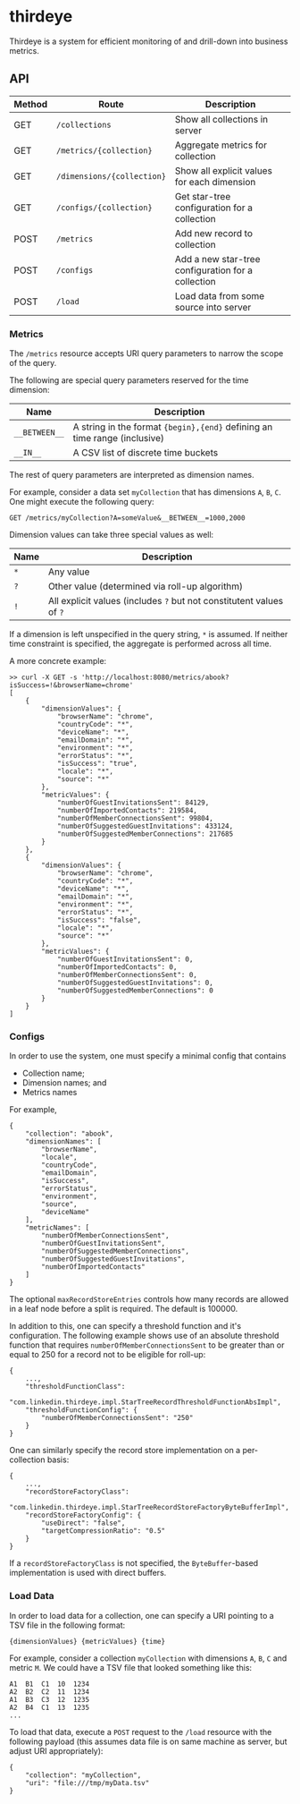 thirdeye
========

Thirdeye is a system for efficient monitoring of and drill-down into business metrics.

API
---

| Method | Route | Description |
|--------|-------|-------------|
| GET    | `/collections` | Show all collections in server |
| GET    | `/metrics/{collection}` | Aggregate metrics for collection |
| GET    | `/dimensions/{collection}` | Show all explicit values for each dimension |
| GET    | `/configs/{collection}` | Get star-tree configuration for a collection |
| POST   | `/metrics` | Add new record to collection |
| POST   | `/configs` | Add a new star-tree configuration for a collection |
| POST   | `/load` | Load data from some source into server |

### Metrics

The `/metrics` resource accepts URI query parameters to narrow the scope of the query.

The following are special query parameters reserved for the time dimension:

| Name | Description |
|------|-------------|
| `__BETWEEN__` | A string in the format `{begin},{end}` defining an time range (inclusive) |
| `__IN__` | A CSV list of discrete time buckets |

The rest of query parameters are interpreted as dimension names.

For example, consider a data set `myCollection` that has dimensions `A`, `B`, `C`. One might execute the following query:

```
GET /metrics/myCollection?A=someValue&__BETWEEN__=1000,2000
```

Dimension values can take three special values as well:

| Name | Description |
|------|-------------|
| `*`  | Any value   |
| `?`  | Other value (determined via roll-up algorithm) |
| `!`  | All explicit values (includes `?` but not constitutent values of `?` |

If a dimension is left unspecified in the query string, `*` is assumed. If neither time constraint is specified, the aggregate is performed across all time.

A more concrete example:

```
>> curl -X GET -s 'http://localhost:8080/metrics/abook?isSuccess=!&browserName=chrome'
[
    {
        "dimensionValues": {
            "browserName": "chrome", 
            "countryCode": "*", 
            "deviceName": "*", 
            "emailDomain": "*", 
            "environment": "*", 
            "errorStatus": "*", 
            "isSuccess": "true", 
            "locale": "*", 
            "source": "*"
        }, 
        "metricValues": {
            "numberOfGuestInvitationsSent": 84129, 
            "numberOfImportedContacts": 219584, 
            "numberOfMemberConnectionsSent": 99804, 
            "numberOfSuggestedGuestInvitations": 433124, 
            "numberOfSuggestedMemberConnections": 217685
        }
    }, 
    {
        "dimensionValues": {
            "browserName": "chrome", 
            "countryCode": "*", 
            "deviceName": "*", 
            "emailDomain": "*", 
            "environment": "*", 
            "errorStatus": "*", 
            "isSuccess": "false", 
            "locale": "*", 
            "source": "*"
        }, 
        "metricValues": {
            "numberOfGuestInvitationsSent": 0, 
            "numberOfImportedContacts": 0, 
            "numberOfMemberConnectionsSent": 0, 
            "numberOfSuggestedGuestInvitations": 0, 
            "numberOfSuggestedMemberConnections": 0
        }
    }
]
```

### Configs

In order to use the system, one must specify a minimal config that contains

* Collection name;
* Dimension names; and
* Metrics names

For example,

```
{
    "collection": "abook",
    "dimensionNames": [
        "browserName",
        "locale",
        "countryCode",
        "emailDomain",
        "isSuccess",
        "errorStatus",
        "environment",
        "source",
        "deviceName"
    ],
    "metricNames": [
        "numberOfMemberConnectionsSent",
        "numberOfGuestInvitationsSent",
        "numberOfSuggestedMemberConnections",
        "numberOfSuggestedGuestInvitations",
        "numberOfImportedContacts"
    ]
}
```

The optional `maxRecordStoreEntries` controls how many records are allowed in a leaf node before a split is required. The default is 100000.

In addition to this, one can specify a threshold function and it's configuration. The following example shows use of an absolute threshold function that requires `numberOfMemberConnectionsSent` to be greater than or equal to 250 for a record not to be eligible for roll-up:

```
{
    ...,
    "thresholdFunctionClass": 
        "com.linkedin.thirdeye.impl.StarTreeRecordThresholdFunctionAbsImpl",
    "thresholdFunctionConfig": {
        "numberOfMemberConnectionsSent": "250"
    }
}
```

One can similarly specify the record store implementation on a per-collection basis:

```
{
    ...,
    "recordStoreFactoryClass": 
        "com.linkedin.thirdeye.impl.StarTreeRecordStoreFactoryByteBufferImpl",
    "recordStoreFactoryConfig": {
        "useDirect": "false",
        "targetCompressionRatio": "0.5"
    }
}
```

If a `recordStoreFactoryClass` is not specified, the `ByteBuffer`-based implementation is used with direct buffers.

### Load Data

In order to load data for a collection, one can specify a URI pointing to a TSV file in the following format:

```
{dimensionValues} {metricValues} {time}
```

For example, consider a collection `myCollection` with dimensions `A`, `B`, `C` and metric `M`. We could have a TSV file that looked something like this:

```
A1  B1  C1  10  1234
A2  B2  C2  11  1234
A1  B3  C3  12  1235
A2  B4  C1  13  1235
...
```

To load that data, execute a `POST` request to the `/load` resource with the following payload (this assumes data file is on same machine as server, but adjust URI appropriately):

```
{
    "collection": "myCollection",
    "uri": "file:///tmp/myData.tsv"
}
```
